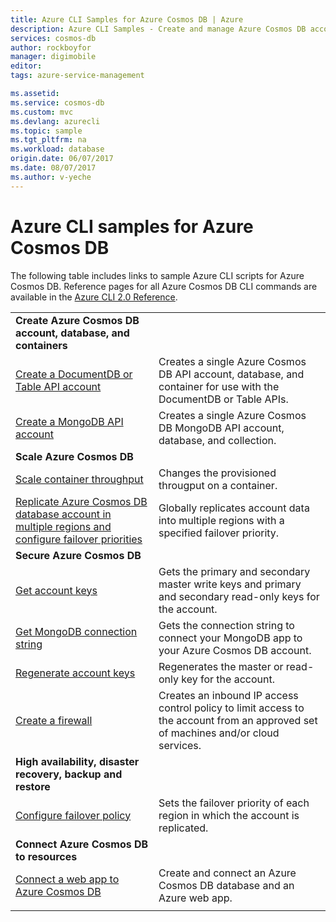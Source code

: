 ```yaml
---
title: Azure CLI Samples for Azure Cosmos DB | Azure
description: Azure CLI Samples - Create and manage Azure Cosmos DB accounts, databases, containers, regions, and firewalls. 
services: cosmos-db
author: rockboyfor
manager: digimobile
editor: 
tags: azure-service-management

ms.assetid:
ms.service: cosmos-db
ms.custom: mvc
ms.devlang: azurecli
ms.topic: sample
ms.tgt_pltfrm: na
ms.workload: database
origin.date: 06/07/2017
ms.date: 08/07/2017
ms.author: v-yeche
---
```


# Azure CLI samples for Azure Cosmos DB

The following table includes links to sample Azure CLI scripts for Azure Cosmos DB. Reference pages for all Azure Cosmos DB CLI commands are available in the [Azure CLI 2.0 Reference](https://docs.microsoft.com/cli/azure/cosmosdb).

| |  |
|---|---|
|**Create Azure Cosmos DB account, database, and containers**||
|[Create a DocumentDB or Table API account](scripts/create-database-account-collections-cli.md)| Creates a single Azure Cosmos DB API account, database, and container for use with the DocumentDB or Table APIs. |
| [Create a MongoDB API account](scripts/create-mongodb-database-account-cli.md) | Creates a single Azure Cosmos DB MongoDB API account, database, and collection. |
|**Scale Azure Cosmos DB**||
| [Scale container throughput](scripts/scale-collection-throughput-cli.md) | Changes the provisioned througput on a container.|
|[Replicate Azure Cosmos DB database account in multiple regions and configure failover priorities](scripts/scale-multiregion-cli.md)|Globally replicates account data into multiple regions with a specified failover priority.|
|**Secure Azure Cosmos DB**||
| [Get account keys](scripts/secure-get-account-key-cli.md) | Gets the primary and secondary master write keys and primary and secondary read-only keys for the account.|
| [Get MongoDB connection string](scripts/secure-mongo-connection-string-cli.md) | Gets the connection string to connect your MongoDB app to your Azure Cosmos DB account.|
|[Regenerate account keys](scripts/secure-regenerate-key-cli.md)|Regenerates the master or read-only key for the account.|
|[Create a firewall](scripts/create-firewall-cli.md)| Creates an inbound IP access control policy to limit access to the account from an approved set of machines and/or cloud services.|
|**High availability, disaster recovery, backup and restore**||
|[Configure failover policy](scripts/ha-failover-policy-cli.md)|Sets the failover priority of each region in which the account is replicated.|
|**Connect Azure Cosmos DB to resources**||
|[Connect a web app to Azure Cosmos DB](/app-service-web/scripts/app-service-cli-app-service-documentdb?toc=%2fcli%2fazure%2ftoc.json)|Create and connect an Azure Cosmos DB database and an Azure web app.|
|||

<!-- Not Available ?toc=%2fcli%2fazure%2ftoc.json in docs.microsoft.com website -->

<!--Update_Description: update meta properties-->